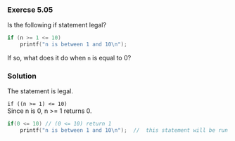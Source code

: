 ### Exercse 5.05

Is the following if statement legal?

```c
if (n >= 1 <= 10)
    printf("n is between 1 and 10\n");
```

If so, what does it do when `n` is equal to 0?

### Solution
The statement is legal.  

`if ((n >= 1) <= 10)`   
Since n is 0, n >= 1 returns 0.

```c
if(0 <= 10) // (0 <= 10) return 1
    printf("n is between 1 and 10\n");  //  this statement will be run
```


